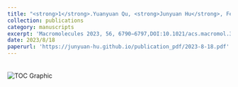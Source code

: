 ```yaml
---
title: "<strong>1</strong>.Yuanyuan Qu, <strong>Junyuan Hu</strong>, Fengzhen Guo, Dong Ji, Yuguang Li, Zhenjiang Li, Yunsheng Xu, Jin Huang\\*, Lili Zhao\\*, Kai Guo\\*,Understanding Alkali Cation-Assisted Ring-Opening Polymerization of Macrocyclic Carbonate: Kinetics and Thermodynamics"
collection: publications
category: manuscripts
excerpt: 'Macromolecules 2023, 56, 6790−6797,DOI:10.1021/acs.macromol.3c01311'
date: 2023/8/18
paperurl: 'https://junyuan-hu.github.io/publication_pdf/2023-8-18.pdf'
---
```

<img src="https://junyuan-hu.github.io/images/publication_2023-8-18.jpeg" alt="TOC Graphic" style="max-width: 400px; margin-top: 20px;">
